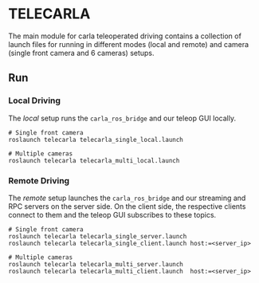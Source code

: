 # TELECARLA

The main module for carla teleoperated driving contains a collection of launch files for running in different modes (local and remote) and camera (single front camera and 6 cameras) setups.

## Run

### Local Driving

The *local* setup runs the `carla_ros_bridge` and our teleop GUI locally.

```shell
# Single front camera
roslaunch telecarla telecarla_single_local.launch

# Multiple cameras
roslaunch telecarla telecarla_multi_local.launch
```

### Remote Driving

The *remote* setup launches the `carla_ros_bridge` and our streaming and RPC servers on the server side. On the client side, the respective clients connect to them and the teleop GUI subscribes to these topics.

```shell
# Single front camera
roslaunch telecarla telecarla_single_server.launch
roslaunch telecarla telecarla_single_client.launch host:=<server_ip>

# Multiple cameras
roslaunch telecarla telecarla_multi_server.launch
roslaunch telecarla telecarla_multi_client.launch  host:=<server_ip>
```
